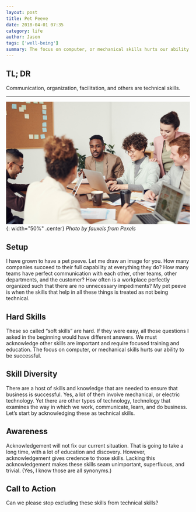 ```yaml
---
layout: post
title: Pet Peeve
date: 2018-04-01 07:35
category: life
author: Jason
tags: ['well-being']
summary: The focus on computer, or mechanical skills hurts our ability to be successful.
---
```


## TL; DR

Communication, organization, facilitation, and others are technical skills.

---

![A White Dove Held Against a woman's Chest](/assets/img/posts/2018/pexels-fauxels-3184339.jpg){: width="50%" .center}
_Photo by fauxels from Pexels_

## Setup

I have grown to have a pet peeve. Let me draw an image for you. How many companies succeed to their full capability at everything they do? How many teams have perfect communication with each other, other teams, other departments, and the customer? How often is a workplace perfectly organized such that there are no unnecessary impediments? My pet peeve is when the skills that help in all these things is treated as not being technical.

## Hard Skills

These so called “soft skills” are hard. If they were easy, all those questions I asked in the beginning would have different answers. We must acknowledge other skills are important and require focused training and education. The focus on computer, or mechanical skills hurts our ability to be successful.

## Skill Diversity

There are a host of skills and knowledge that are needed to ensure that business is successful. Yes, a lot of them involve mechanical, or electric technology. Yet there are other types of technology, technology that examines the way in which we work, communicate, learn, and do business. Let’s start by acknowledging these as technical skills.

## Awareness

Acknowledgement will not fix our current situation. That is going to take a long time, with a lot of education and discovery. However, acknowledgement gives credence to those skills. Lacking this acknowledgement makes these skills seam unimportant, superfluous, and trivial. (Yes, I know those are all synonyms.)

## Call to Action

Can we please stop excluding these skills from technical skills?
